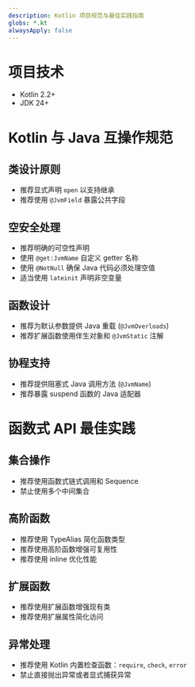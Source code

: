 ```yaml
---
description: Kotlin 项目规范与最佳实践指南
globs: *.kt
alwaysApply: false
---
```


# 项目技术

- Kotlin 2.2+
- JDK 24+

# Kotlin 与 Java 互操作规范

## 类设计原则
- 推荐显式声明 `open` 以支持继承
- 推荐使用 `@JvmField` 暴露公共字段

## 空安全处理
- 推荐明确的可空性声明
- 使用 `@get:JvmName` 自定义 getter 名称
- 使用 `@NotNull` 确保 Java 代码必须处理空值
- 适当使用 `lateinit` 声明非空变量

## 函数设计
- 推荐为默认参数提供 Java 重载 (`@JvmOverloads`)
- 推荐扩展函数使用伴生对象和 `@JvmStatic` 注解

## 协程支持
- 推荐提供阻塞式 Java 调用方法 (`@JvmName`)
- 推荐暴露 suspend 函数的 Java 适配器

# 函数式 API 最佳实践

## 集合操作
- 推荐使用函数式链式调用和 Sequence
- 禁止使用多个中间集合

## 高阶函数
- 推荐使用 TypeAlias 简化函数类型
- 推荐使用高阶函数增强可复用性
- 推荐使用 inline 优化性能

## 扩展函数
- 推荐使用扩展函数增强现有类
- 推荐使用扩展属性简化访问

## 异常处理
- 推荐使用 Kotlin 内置检查函数：`require`, `check`, `error`
- 禁止直接抛出异常或者显式捕获异常
